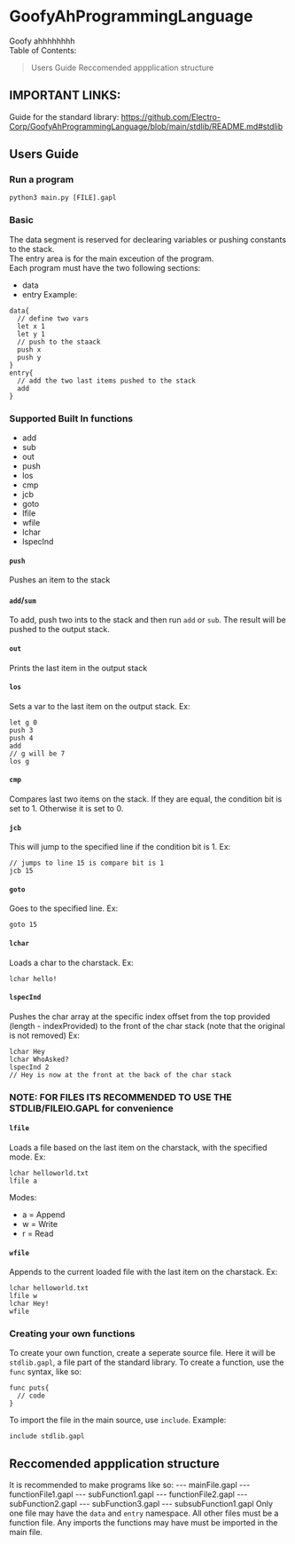 # GoofyAhProgrammingLanguage
Goofy ahhhhhhhh <br>
Table of Contents:
> Users Guide
> Reccomended appplication structure 
## IMPORTANT LINKS:
Guide for the standard library: https://github.com/Electro-Corp/GoofyAhProgrammingLanguage/blob/main/stdlib/README.md#stdlib
## Users Guide
### Run a program
`python3 main.py [FILE].gapl` 
### Basic
The data segment is reserved for declearing variables or pushing constants to the stack. <br>
The entry area is for the main exceution of the program. <br>
Each program must have the two following sections: 
* data
* entry 
Example: <br>
```
data{
  // define two vars
  let x 1
  let y 1
  // push to the staack
  push x
  push y
}
entry{
  // add the two last items pushed to the stack
  add
}
```
### Supported Built In functions
* add
* sub
* out
* push 
* los
* cmp
* jcb
* goto 
* lfile
* wfile
* lchar
* lspecInd
#### `push`
Pushes an item to the stack
#### `add`/`sum`
To add, push two ints to the stack and then run `add` or `sub`. The result will be pushed to the output stack.
#### `out`
Prints the last item in the output stack
#### `los`
Sets a var to the last item on the output stack. Ex:
```
let g 0
push 3
push 4
add
// g will be 7
los g
```
#### `cmp`
Compares last two items on the stack. If they are equal, the condition bit is set to 1. Otherwise it is set to 0.
#### `jcb`
This will jump to the specified line if the condition bit is 1. Ex:
```
// jumps to line 15 is compare bit is 1
jcb 15
```
#### `goto`
Goes to the specified line. Ex:
```
goto 15
```
#### `lchar`
Loads a char to the charstack. Ex:
```
lchar hello!
```
#### `lspecInd`
Pushes the char array at the specific index offset from the top provided (length - indexProvided) to the front of the char stack (note that the original is not removed) Ex:
```
lchar Hey
lchar WhoAsked?
lspecInd 2 
// Hey is now at the front at the back of the char stack
```
### NOTE: FOR FILES ITS RECOMMENDED TO USE THE STDLIB/FILEIO.GAPL for convenience
#### `lfile`
Loads a file based on the last item on the charstack, with the specified mode. Ex:
```
lchar helloworld.txt
lfile a
```
Modes:
* a = Append
* w = Write
* r = Read
#### `wfile`
Appends to the current loaded file with the last item on the charstack. Ex:
```
lchar helloworld.txt
lfile w
lchar Hey!
wfile
```
### Creating your own functions
To create your own function, create a seperate source file. Here it will be `stdlib.gapl`, a file part of the standard library.
To create a function, use the `func` syntax, like so: <br>
```
func puts{
  // code
}
```
To import the file in the main source, use `include`. Example:
```
include stdlib.gapl
```
## Reccomended appplication structure 
It is recommended to make programs like so:
--- mainFile.gapl
   --- functionFile1.gapl
      --- subFunction1.gapl
   --- functionFile2.gapl
      --- subFunction2.gapl
      --- subFunction3.gapl
          --- subsubFunction1.gapl
Only one file may have the `data` and `entry` namespace. All other files must be a function file. Any imports the functions may have must be imported in the main file.
